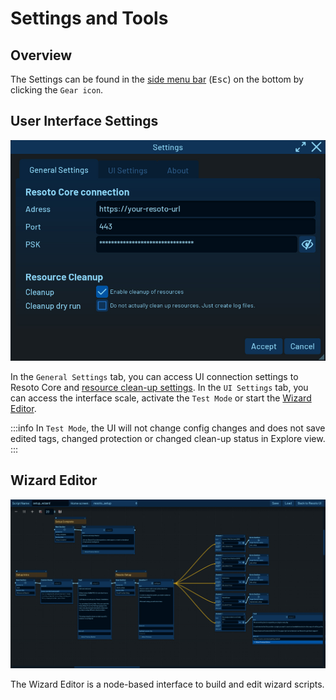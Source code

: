 # Settings and Tools

## Overview

The Settings can be found in the [side menu bar](./index.md#top-menu-bar) (<kbd>Esc</kbd>) on the bottom by clicking the `Gear icon`.

## User Interface Settings

![Resoto UI Settings](./img/resoto-ui-settings.jpg)

In the `General Settings` tab, you can access UI connection settings to Resoto Core and [resource clean-up settings](../../concepts/resource-management/cleanup.md#enabling-cleanup). In the `UI Settings` tab, you can access the interface scale, activate the `Test Mode` or start the [Wizard Editor](#wizard-editor).

:::info
In `Test Mode`, the UI will not change config changes and does not save edited tags, changed protection or changed clean-up status in Explore view.
:::

## Wizard Editor

![Resoto UI Wizard Editor](./img/resoto-ui-wizard-editor.jpg)

The Wizard Editor is a node-based interface to build and edit wizard scripts.
